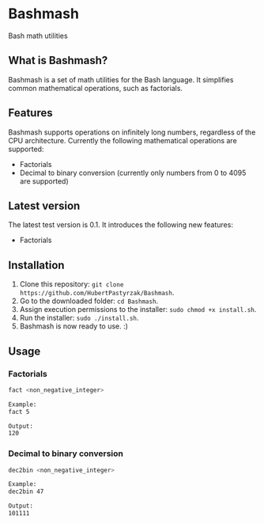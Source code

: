 # Bashmash
Bash math utilities

## What is Bashmash?
Bashmash is a set of math utilities for the Bash language.
It simplifies common mathematical operations, such as factorials.

## Features
Bashmash supports operations on infinitely long numbers, regardless of the CPU architecture.
Currently the following mathematical operations are supported:
 - Factorials
 - Decimal to binary conversion (currently only numbers from 0 to 4095 are supported)

## Latest version
The latest test version is 0.1.
It introduces the following new features:
 - Factorials

## Installation
1. Clone this repository: `git clone https://github.com/HubertPastyrzak/Bashmash`.
2. Go to the downloaded folder: `cd Bashmash`.
3. Assign execution permissions to the installer: `sudo chmod +x install.sh`.
4. Run the installer: `sudo ./install.sh`.
5. Bashmash is now ready to use. :)

## Usage
### Factorials
```bash
fact <non_negative_integer>

Example:
fact 5

Output:
120
```

### Decimal to binary conversion
```bash
dec2bin <non_negative_integer>

Example:
dec2bin 47

Output:
101111
```
